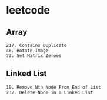 # leetcode

## Array
    217. Contains Duplicate
    48. Rotate Image
    73. Set Matrix Zeroes

## Linked List
    19. Remove Nth Node From End of List
    237. Delete Node in a Linked List
